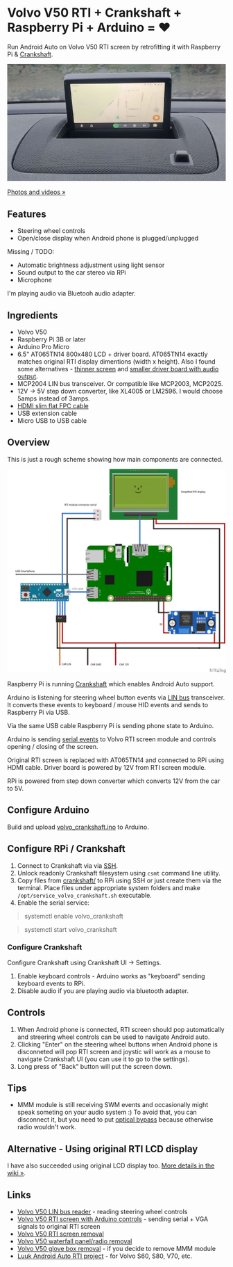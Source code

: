 # Volvo V50 RTI + Crankshaft + Raspberry Pi + Arduino = ❤️

Run Android Auto on Volvo V50 RTI screen by retrofitting it with Raspberry Pi & [Crankshaft](https://getcrankshaft.com/).

[![Working example](media/android_auto.jpg)](https://photos.app.goo.gl/vtM3ymQ5z1pJNeDw8)

[Photos and videos »](https://photos.app.goo.gl/vtM3ymQ5z1pJNeDw8)

## Features

- Steering wheel controls
- Open/close display when Android phone is plugged/unplugged

Missing / TODO:

- Automatic brightness adjustment using light sensor
- Sound output to the car stereo via RPi
- Microphone

I'm playing audio via Bluetooh audio adapter. 

## Ingredients

- Volvo V50
- Raspberry Pi 3B or later
- Arduino Pro Micro
- 6.5" AT065TN14 800x480 LCD + driver board. AT065TN14 exactly matches original RTI display dimentions (width x height). Also I found some alternatives - [thinner screen](https://www.aliexpress.com/item/4000329488912.html?spm=a2g0s.9042311.0.0.439c4c4dvR4vq8) and [smaller driver board with audio output](https://www.aliexpress.com/item/4001175095149.html?spm=a2g0s.9042311.0.0.439c4c4dvR4vq8).
- MCP2004 LIN bus transceiver. Or compatible like MCP2003, MCP2025.
- 12V -> 5V step down converter, like XL4005 or LM2596. I would choose 5amps instead of 3amps.
- [HDMI slim flat FPC cable](https://amzn.to/3hjNZCM)
- USB extension cable
- Micro USB to USB cable

## Overview

This is just a rough scheme showing how main components are connected. 

![Rough scheme](media/sketch_bb.png)

Raspberry Pi is running [Crankshaft](https://getcrankshaft.com/) which enables Android Auto support.

Arduino is listening for steering wheel button events via [LIN bus](https://github.com/laurynas/volvo_linbus) transceiver. It converts these events to keyboard / mouse HID events and sends to Raspberry Pi via USB.

Via the same USB cable Raspberry Pi is sending phone state to Arduino.

Arduino is sending [serial events](https://github.com/laurynas/volvo#screen-control-signal) to Volvo RTI screen module and controls opening / closing of the screen.

Original RTI screen is replaced with AT065TN14 and connected to RPi using HDMI cable. Driver board is powered by 12V from RTI screen module.

RPi is powered from step down converter which converts 12V from the car to 5V.

## Configure Arduino

Build and upload [volvo_crankshaft.ino](volvo_crankshaft.ino) to Arduino.

## Configure RPi / Crankshaft

1. Connect to Crankshaft via via [SSH](https://github.com/opencardev/crankshaft/wiki/Crankshaft-dev-mode).
2. Unlock readonly Crankshaft filesystem using `csmt` command line utility.
3. Copy files from [crankshaft/](crankshaft/) to RPi using SSH or just create them via the terminal. Place files under appropriate system folders and make `/opt/service_volvo_crankshaft.sh` executable.
4. Enable the serial service:

> systemctl enable volvo_crankshaft

> systemctl start volvo_crankshaft 

### Configure Crankshaft

Configure Crankshaft using Crankshaft UI -> Settings.

1. Enable keyboard controls - Arduino works as "keyboard" sending keyboard events to RPi.
2. Disable audio if you are playing audio via bluetooth adapter.

## Controls

1. When Android phone is connected, RTI screen should pop automatically and streering wheel controls can be used to navigate Android auto.
2. Clicking "Enter" on the steering wheel buttons when Android phone is disconneted will pop RTI screen and joystic will work as a mouse to navigate Crankshaft UI (you can use it to go to the settings). 
3. Long press of "Back" button will put the screen down.

## Tips

- MMM module is still receiving SWM events and occasionally might speak someting on your audio system :) To avoid that, you can disconnect it, but you need to put [optical bypass](https://allegro.pl/oferta/petla-swiatlowod-most-kabel-audi-seat-skoda-zestaw-9688273368) because otherwise radio wouldn't work. 

## Alternative - Using original RTI LCD display

I have also succeeded using original LCD display too. [More details in the wiki »](https://github.com/laurynas/volvo_crankshaft/wiki/Using-original-RTI-LCD-display).

## Links

- [Volvo V50 LIN bus reader](https://github.com/laurynas/volvo_linbus) - reading steering wheel controls
- [Volvo V50 RTI screen with Arduino controls](https://github.com/laurynas/volvo) - sending serial + VGA signals to original RTI screen
- [Volvo V50 RTI screen removal](https://www.youtube.com/watch?v=MJirMelq5ys)
- [Volvo V50 waterfall panel/radio removal](https://www.youtube.com/watch?v=Xo5NpBt04qs)
- [Volvo V50 glove box removal](https://www.youtube.com/watch?v=bLI-HLhO0_c) - if you decide to remove MMM module
- [Luuk Android Auto RTI project](https://luuk.cc/p/vD2f/Android_Auto_on_Volvo_RTI) - for Volvo S60, S80, V70, etc.
